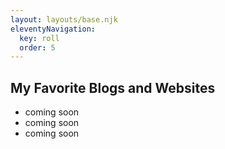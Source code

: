 ```yaml
---
layout: layouts/base.njk
eleventyNavigation:
  key: roll
  order: 5
---
```

## My Favorite Blogs and Websites

- coming soon
- coming soon
- coming soon
